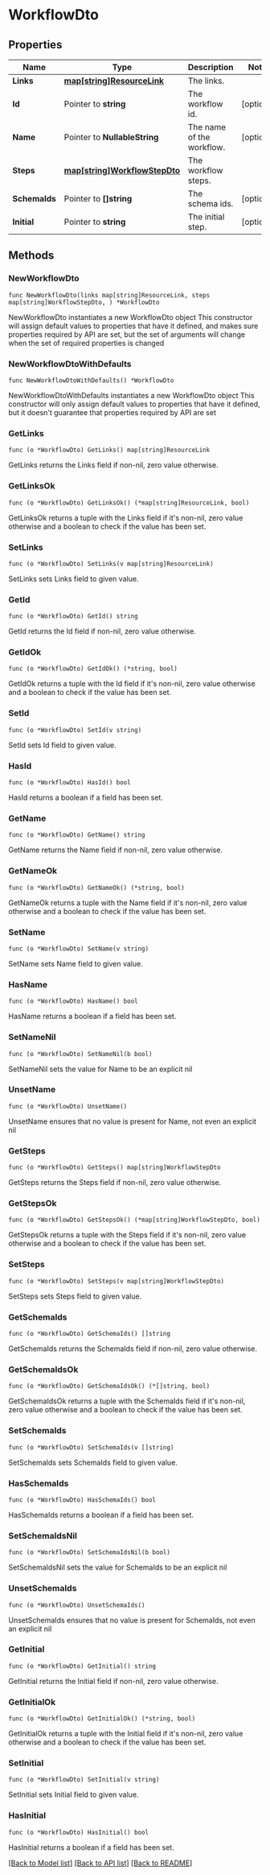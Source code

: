 # WorkflowDto

## Properties

Name | Type | Description | Notes
------------ | ------------- | ------------- | -------------
**Links** | [**map[string]ResourceLink**](ResourceLink.md) | The links. | 
**Id** | Pointer to **string** | The workflow id. | [optional] 
**Name** | Pointer to **NullableString** | The name of the workflow. | [optional] 
**Steps** | [**map[string]WorkflowStepDto**](WorkflowStepDto.md) | The workflow steps. | 
**SchemaIds** | Pointer to **[]string** | The schema ids. | [optional] 
**Initial** | Pointer to **string** | The initial step. | [optional] 

## Methods

### NewWorkflowDto

`func NewWorkflowDto(links map[string]ResourceLink, steps map[string]WorkflowStepDto, ) *WorkflowDto`

NewWorkflowDto instantiates a new WorkflowDto object
This constructor will assign default values to properties that have it defined,
and makes sure properties required by API are set, but the set of arguments
will change when the set of required properties is changed

### NewWorkflowDtoWithDefaults

`func NewWorkflowDtoWithDefaults() *WorkflowDto`

NewWorkflowDtoWithDefaults instantiates a new WorkflowDto object
This constructor will only assign default values to properties that have it defined,
but it doesn't guarantee that properties required by API are set

### GetLinks

`func (o *WorkflowDto) GetLinks() map[string]ResourceLink`

GetLinks returns the Links field if non-nil, zero value otherwise.

### GetLinksOk

`func (o *WorkflowDto) GetLinksOk() (*map[string]ResourceLink, bool)`

GetLinksOk returns a tuple with the Links field if it's non-nil, zero value otherwise
and a boolean to check if the value has been set.

### SetLinks

`func (o *WorkflowDto) SetLinks(v map[string]ResourceLink)`

SetLinks sets Links field to given value.


### GetId

`func (o *WorkflowDto) GetId() string`

GetId returns the Id field if non-nil, zero value otherwise.

### GetIdOk

`func (o *WorkflowDto) GetIdOk() (*string, bool)`

GetIdOk returns a tuple with the Id field if it's non-nil, zero value otherwise
and a boolean to check if the value has been set.

### SetId

`func (o *WorkflowDto) SetId(v string)`

SetId sets Id field to given value.

### HasId

`func (o *WorkflowDto) HasId() bool`

HasId returns a boolean if a field has been set.

### GetName

`func (o *WorkflowDto) GetName() string`

GetName returns the Name field if non-nil, zero value otherwise.

### GetNameOk

`func (o *WorkflowDto) GetNameOk() (*string, bool)`

GetNameOk returns a tuple with the Name field if it's non-nil, zero value otherwise
and a boolean to check if the value has been set.

### SetName

`func (o *WorkflowDto) SetName(v string)`

SetName sets Name field to given value.

### HasName

`func (o *WorkflowDto) HasName() bool`

HasName returns a boolean if a field has been set.

### SetNameNil

`func (o *WorkflowDto) SetNameNil(b bool)`

 SetNameNil sets the value for Name to be an explicit nil

### UnsetName
`func (o *WorkflowDto) UnsetName()`

UnsetName ensures that no value is present for Name, not even an explicit nil
### GetSteps

`func (o *WorkflowDto) GetSteps() map[string]WorkflowStepDto`

GetSteps returns the Steps field if non-nil, zero value otherwise.

### GetStepsOk

`func (o *WorkflowDto) GetStepsOk() (*map[string]WorkflowStepDto, bool)`

GetStepsOk returns a tuple with the Steps field if it's non-nil, zero value otherwise
and a boolean to check if the value has been set.

### SetSteps

`func (o *WorkflowDto) SetSteps(v map[string]WorkflowStepDto)`

SetSteps sets Steps field to given value.


### GetSchemaIds

`func (o *WorkflowDto) GetSchemaIds() []string`

GetSchemaIds returns the SchemaIds field if non-nil, zero value otherwise.

### GetSchemaIdsOk

`func (o *WorkflowDto) GetSchemaIdsOk() (*[]string, bool)`

GetSchemaIdsOk returns a tuple with the SchemaIds field if it's non-nil, zero value otherwise
and a boolean to check if the value has been set.

### SetSchemaIds

`func (o *WorkflowDto) SetSchemaIds(v []string)`

SetSchemaIds sets SchemaIds field to given value.

### HasSchemaIds

`func (o *WorkflowDto) HasSchemaIds() bool`

HasSchemaIds returns a boolean if a field has been set.

### SetSchemaIdsNil

`func (o *WorkflowDto) SetSchemaIdsNil(b bool)`

 SetSchemaIdsNil sets the value for SchemaIds to be an explicit nil

### UnsetSchemaIds
`func (o *WorkflowDto) UnsetSchemaIds()`

UnsetSchemaIds ensures that no value is present for SchemaIds, not even an explicit nil
### GetInitial

`func (o *WorkflowDto) GetInitial() string`

GetInitial returns the Initial field if non-nil, zero value otherwise.

### GetInitialOk

`func (o *WorkflowDto) GetInitialOk() (*string, bool)`

GetInitialOk returns a tuple with the Initial field if it's non-nil, zero value otherwise
and a boolean to check if the value has been set.

### SetInitial

`func (o *WorkflowDto) SetInitial(v string)`

SetInitial sets Initial field to given value.

### HasInitial

`func (o *WorkflowDto) HasInitial() bool`

HasInitial returns a boolean if a field has been set.


[[Back to Model list]](../README.md#documentation-for-models) [[Back to API list]](../README.md#documentation-for-api-endpoints) [[Back to README]](../README.md)



